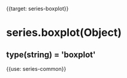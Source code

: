 
{{target: series-boxplot}}

# series.boxplot(Object)

## type(string) = 'boxplot'

{{use: series-common}}
    